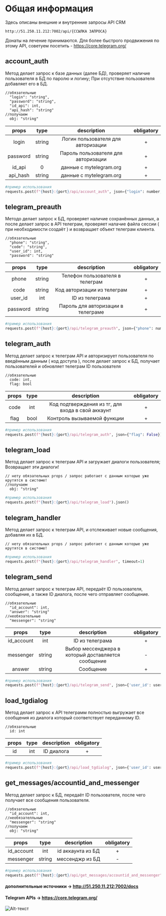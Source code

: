 # Общая информация
Здесь описаны внешние и внутренние запросы API CRM 
```
http://51.250.11.212:7002/api/{ССЫЛКА ЗАПРОСА}
```
Донаты на лечение принимаются.
Для более быстрого продвижения по этому API, советуем посетить - https://core.telegram.org/

## account_auth 
Метод делает запрос к базе данных (далее БД), проверяет наличие пользователя в БД по паролю и логину;
При отсутствие пользователя добавляет его в БД.
```
//обязательные
  "login": "string",
  "password": "string",
  "id_api": int,
  "api_hash": "string"
//получаем
  obj: "string"
```
| props | type | description | obligatory
|:----------------:|:---------:|:----------------:|:----------------:|
| login | string | Логин пользователя для авторизации | + |
| password | string | Пароль пользователя для авторизации | + |
| id_api | 0 | данные с mytelegram.org | + |
| api_hash | string | данные с mytelegram.org | + |
```python
#пример использования
requests.post(f"{host}:{port}/api/account_auth", json={"login": number, "password": password, "id_api": api_id, "api_hash": api_hash}).json()
```

## telegram_preauth
Методо делает запрос к БД, проверяет наличие сохранённых данных, а после делает запрос в API телеграм, проверяет налачие файла сессии ( при необходимости создаёт ) и возвращает объект телеграм клиента.
```
//обязательные
  "phone": "string",
  "code": "string",
  "user_id": int,
  "password": "string"
```
| props | type | description | obligatory
|:----------------:|:---------:|:----------------:|:----------------:|
| phone | string | Телефон пользователя в телеграм | + |
| code | string | Код авторизации из телеграм | + |
| user_id | int | ID из телеграма | + |
| password | string | Пароль для авторизации в телеграме | + |
```python
#пример использования
requests.post(f"{host}:{port}/api/telegram_preauth", json={"phone": number, "password": password})
```

## telegram_auth 
Метод делает запрос к телеграм API и авторизирует пользователя по введённым данным ( код доступа ), после делает запрос к БД, получает пользователей и обновляет телеграм ID пользователя
```
//обязательные
  code: int,
  flag: bool
```
| props | type | description | obligatory
|:----------------:|:---------:|:----------------:|:----------------:|
| code | int | Код подтверждения из тг, для входа в свой аккаунт | + |
| flag | bool | Контроль вызываемой функции | + |
```python
#пример использования
requests.post(f"{host}:{port}/api/telegram_auth", json={"flag": False})
```

## telegram_load
Метод делает запрос к телеграм API и загружает диалоги пользователя;
Возвращает эти диалоги!
```
// нету обязательных props / запрос работает с данным которые уже крутятся в системе!
//получаем
  obj: "string"
```
```python
#пример использования
requests.post(f"{host}:{port}/api/telegram_load").json()
```

## telegram_handler
Метод делает запрос к телеграм API, и отслеживает новые сообщения, добавляя их в БД.
```
// нету обязательных props / запрос работает с данным которые уже крутятся в системе!
```
```python
#пример использования
requests.post(f"{host}:{port}/api/telegram_handler", timeout=1)
```

## telegram_send 
Метод делает запрос к телеграм API, передаёт ID пользователя, сообщение, а также ID диалога, после чего отправляет сообщение.
```
//обязательные
  "id_account": int,
  "answer": "string"
//необязательные
  "messenger": "string"
```
| props | type | description | obligatory
|:----------------:|:---------:|:----------------:|:----------------:|
| id_account | int | ID из телеграма | + |
| messenger | string | Выбор мессенджера в который доставляется сообщение | - |
| answer | string | Сообщение  | + |
```python
#пример использования
requests.post(f"{host}:{port}/api/telegram_send", json={'user_id': user_id, 'answer': text_dialog})
```

## load_tgdialog 
Метод делает запрос к API телеграмм полностью выгружает все сообщения из диалога который соответствует переданному ID.
```
//обязательные
  id: int
```
| props | type | description | obligatory
|:----------------:|:---------:|:----------------:|:----------------:|
| id | int | ID диалога | + |
```python
#пример использования
requests.post(f"{host}:{port}/api/load_tgdialog", json={'user_id': user_id}).json()
```

## get_messages/accountid_and_messenger
Метод делает запрос к БД, передаёт ID пользователя, после чего получает все сообщения пользователя. 
```
//обязательные
  "id_account": int,
//необязателльные
  "messenger": "string"
//получаем
  obj: "string"
```
| props | type | description | obligatory
|:----------------:|:---------:|:----------------:|:----------------:|
| id_account | int | id аккаунта из БД | + |
| messenger | string | мессенджр из БД | - |
```python
#пример использования
requests.post(f"{host}:{port}/api/get_messages/accountid_and_messenger", json={"id_account": id_acc,"messenger": "telegram"}).json()
```

#### дополнительные источники -> http://51.250.11.212:7002/docs
#### Telegram APIs -> https://core.telegram.org/
![Alt-текст](https://c.tenor.com/_V8TTKAXYB0AAAAC/spongebob-squarepants-sunglasses.gif "Орк")
